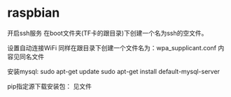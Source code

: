 # raspbian
开启ssh服务
    在boot文件夹(TF卡的跟目录)下创建一个名为ssh的空文件。

设置自动连接WiFi
    同样在跟目录下创建一个文件名为：wpa_supplicant.conf
    内容见同名文件

安装mysql:
    sudo apt-get update
    sudo apt-get install default-mysql-server

pip指定源下载安装包：
    见文件

